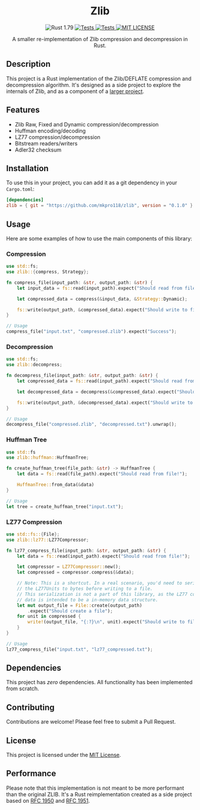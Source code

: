 <h1 align="center">
  Zlib
</h1>

<p align="center">
  <img alt="Rust 1.79" src="https://img.shields.io/badge/1.79-grey?style=flat&logo=rust&logoColor=orange&color=%232A2A2A">

  <a href="https://github.com/mkpro118/zlib/actions/workflows/tests.yml">
    <img alt="Tests" src="https://github.com/mkpro118/zlib/actions/workflows/tests.yml/badge.svg">
  </a>

  <a href="https://github.com/mkpro118/zlib/actions/workflows/clippy.yml">
    <img alt="Tests" src="https://github.com/mkpro118/zlib/actions/workflows/clippy.yml/badge.svg">
  </a>
  
  <a href="https://github.com/mkpro118/zlib/blob/main/LICENSE">
    <img alt="MIT LICENSE" src="https://img.shields.io/badge/License-MIT-blue?style=flat&labelColor=%233f3f3f"/>
  </a>
</p>

<p align="center">
  A smaller re-implementation of Zlib compression and decompression in Rust.
</p>

## Description

This project is a Rust implementation of the Zlib/DEFLATE compression and decompression
algorithm. It's designed as a side project to explore the internals of Zlib,
and as a component of a [larger project](https://github.com/mkpro118/mini-git).

## Features

- Zlib Raw, Fixed and Dynamic compression/decompression
- Huffman encoding/decoding
- LZ77 compression/decompression
- Bitstream readers/writers
- Adler32 checksum

## Installation

To use this in your project, you can add it as a git dependency in your `Cargo.toml`:

```toml
[dependencies]
zlib = { git = "https://github.com/mkpro118/zlib", version = "0.1.0" }
```

## Usage

Here are some examples of how to use the main components of this library:

### Compression

```rust
use std::fs;
use zlib::{compress, Strategy};

fn compress_file(input_path: &str, output_path: &str) {
    let input_data = fs::read(input_path).expect("Should read from file!");

    let compressed_data = compress(&input_data, &Strategy::Dynamic);

    fs::write(output_path, &compressed_data).expect("Should write to file!");
}

// Usage
compress_file("input.txt", "compressed.zlib").expect("Success");
```

### Decompression

```rust
use std::fs;
use zlib::decompress;

fn decompress_file(input_path: &str, output_path: &str) {
    let compressed_data = fs::read(input_path).expect("Should read from file!");

    let decompressed_data = decompress(&compressed_data).expect("Should decompress!");

    fs::write(output_path, &decompressed_data).expect("Should write to file!");
}

// Usage
decompress_file("compressed.zlib", "decompressed.txt").unwrap();
```

### Huffman Tree

```rust
use std::fs
use zlib::huffman::HuffmanTree;

fn create_huffman_tree(file_path: &str) -> HuffmanTree {
    let data = fs::read(file_path).expect("Should read from file!");

    HuffmanTree::from_data(&data)
}

// Usage
let tree = create_huffman_tree("input.txt");
```

### LZ77 Compression

```rust
use std::fs::{File};
use zlib::lz77::LZ77Compressor;

fn lz77_compress_file(input_path: &str, output_path: &str) {
    let data = fs::read(input_path).expect("Should read from file!");

    let compressor = LZ77Compressor::new();
    let compressed = compressor.compress(&data);

    // Note: This is a shortcut. In a real scenario, you'd need to serialize
    // the LZ77Units to bytes before writing to a file.
    // This serialization is not a part of this library, as the LZ77 compressed
    // data is intended to be a in-memory data structure.
    let mut output_file = File::create(output_path)
        .expect("Should create a file");
    for unit in compressed {
        write!(output_file, "{:?}\n", unit).expect("Should write to file!");
    }
}

// Usage
lz77_compress_file("input.txt", "lz77_compressed.txt");
```

## Dependencies

This project has *zero* dependencies. All functionality has been implemented
from scratch.

## Contributing

Contributions are welcome! Please feel free to submit a Pull Request.

## License

This project is licensed under the [MIT License](/LICENSE).

## Performance

Please note that this implementation is not meant to be more performant than
the original ZLIB. It's a Rust reimplementation created as a side project based
on [RFC 1950](https://www.ietf.org/rfc/rfc1950.txt) and
[RFC 1951](https://www.ietf.org/rfc/rfc1951.txt).
